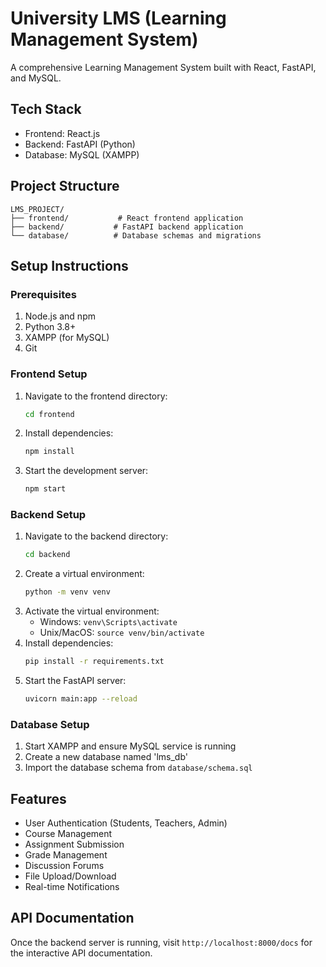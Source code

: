 # University LMS (Learning Management System)

A comprehensive Learning Management System built with React, FastAPI, and MySQL.

## Tech Stack
- Frontend: React.js
- Backend: FastAPI (Python)
- Database: MySQL (XAMPP)

## Project Structure
```
LMS_PROJECT/
├── frontend/           # React frontend application
├── backend/           # FastAPI backend application
└── database/          # Database schemas and migrations
```

## Setup Instructions

### Prerequisites
1. Node.js and npm
2. Python 3.8+
3. XAMPP (for MySQL)
4. Git

### Frontend Setup
1. Navigate to the frontend directory:
   ```bash
   cd frontend
   ```
2. Install dependencies:
   ```bash
   npm install
   ```
3. Start the development server:
   ```bash
   npm start
   ```

### Backend Setup
1. Navigate to the backend directory:
   ```bash
   cd backend
   ```
2. Create a virtual environment:
   ```bash
   python -m venv venv
   ```
3. Activate the virtual environment:
   - Windows: `venv\Scripts\activate`
   - Unix/MacOS: `source venv/bin/activate`
4. Install dependencies:
   ```bash
   pip install -r requirements.txt
   ```
5. Start the FastAPI server:
   ```bash
   uvicorn main:app --reload
   ```

### Database Setup
1. Start XAMPP and ensure MySQL service is running
2. Create a new database named 'lms_db'
3. Import the database schema from `database/schema.sql`

## Features
- User Authentication (Students, Teachers, Admin)
- Course Management
- Assignment Submission
- Grade Management
- Discussion Forums
- File Upload/Download
- Real-time Notifications

## API Documentation
Once the backend server is running, visit `http://localhost:8000/docs` for the interactive API documentation. 